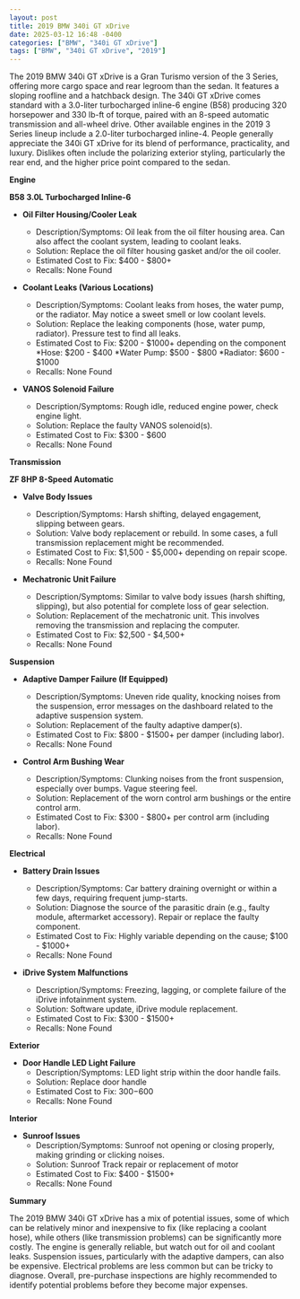 ```yaml
---
layout: post
title: 2019 BMW 340i GT xDrive
date: 2025-03-12 16:48 -0400
categories: ["BMW", "340i GT xDrive"]
tags: ["BMW", "340i GT xDrive", "2019"]
---
```

The 2019 BMW 340i GT xDrive is a Gran Turismo version of the 3 Series, offering more cargo space and rear legroom than the sedan. It features a sloping roofline and a hatchback design. The 340i GT xDrive comes standard with a 3.0-liter turbocharged inline-6 engine (B58) producing 320 horsepower and 330 lb-ft of torque, paired with an 8-speed automatic transmission and all-wheel drive. Other available engines in the 2019 3 Series lineup include a 2.0-liter turbocharged inline-4. People generally appreciate the 340i GT xDrive for its blend of performance, practicality, and luxury. Dislikes often include the polarizing exterior styling, particularly the rear end, and the higher price point compared to the sedan.

**Engine**

**B58 3.0L Turbocharged Inline-6**

*   **Oil Filter Housing/Cooler Leak**
    *   Description/Symptoms: Oil leak from the oil filter housing area. Can also affect the coolant system, leading to coolant leaks.
    *   Solution: Replace the oil filter housing gasket and/or the oil cooler.
    *   Estimated Cost to Fix: $400 - $800+
    * Recalls: None Found

*   **Coolant Leaks (Various Locations)**
    *   Description/Symptoms: Coolant leaks from hoses, the water pump, or the radiator. May notice a sweet smell or low coolant levels.
    *   Solution: Replace the leaking components (hose, water pump, radiator). Pressure test to find all leaks.
    *   Estimated Cost to Fix: $200 - $1000+ depending on the component
        *Hose: $200 - $400
        *Water Pump: $500 - $800
        *Radiator: $600 - $1000
    * Recalls: None Found

*   **VANOS Solenoid Failure**
    *   Description/Symptoms: Rough idle, reduced engine power, check engine light.
    *   Solution: Replace the faulty VANOS solenoid(s).
    *   Estimated Cost to Fix: $300 - $600
    *   Recalls: None Found

**Transmission**

**ZF 8HP 8-Speed Automatic**

*   **Valve Body Issues**
    *   Description/Symptoms: Harsh shifting, delayed engagement, slipping between gears.
    *   Solution: Valve body replacement or rebuild. In some cases, a full transmission replacement might be recommended.
    *   Estimated Cost to Fix: $1,500 - $5,000+ depending on repair scope.
    * Recalls: None Found

*   **Mechatronic Unit Failure**
    *   Description/Symptoms: Similar to valve body issues (harsh shifting, slipping), but also potential for complete loss of gear selection.
    *   Solution: Replacement of the mechatronic unit. This involves removing the transmission and replacing the computer.
    *   Estimated Cost to Fix: $2,500 - $4,500+
    * Recalls: None Found

**Suspension**

*   **Adaptive Damper Failure (If Equipped)**
    *   Description/Symptoms: Uneven ride quality, knocking noises from the suspension, error messages on the dashboard related to the adaptive suspension system.
    *   Solution: Replacement of the faulty adaptive damper(s).
    *   Estimated Cost to Fix: $800 - $1500+ per damper (including labor).
    *   Recalls: None Found

*   **Control Arm Bushing Wear**
    *   Description/Symptoms: Clunking noises from the front suspension, especially over bumps.  Vague steering feel.
    *   Solution: Replacement of the worn control arm bushings or the entire control arm.
    *   Estimated Cost to Fix: $300 - $800+ per control arm (including labor).
    *   Recalls: None Found

**Electrical**

*   **Battery Drain Issues**
    *   Description/Symptoms: Car battery draining overnight or within a few days, requiring frequent jump-starts.
    *   Solution: Diagnose the source of the parasitic drain (e.g., faulty module, aftermarket accessory). Repair or replace the faulty component.
    *   Estimated Cost to Fix: Highly variable depending on the cause; $100 - $1000+
    *   Recalls: None Found

*   **iDrive System Malfunctions**
    *   Description/Symptoms: Freezing, lagging, or complete failure of the iDrive infotainment system.
    *   Solution: Software update, iDrive module replacement.
    *   Estimated Cost to Fix: $300 - $1500+
    *   Recalls: None Found

**Exterior**

*   **Door Handle LED Light Failure**
    *   Description/Symptoms: LED light strip within the door handle fails.
    *   Solution: Replace door handle
    *   Estimated Cost to Fix: $300-$600
    *   Recalls: None Found

**Interior**

*   **Sunroof Issues**
    *   Description/Symptoms: Sunroof not opening or closing properly, making grinding or clicking noises.
    *   Solution: Sunroof Track repair or replacement of motor
    *   Estimated Cost to Fix: $400 - $1500+
    * Recalls: None Found

**Summary**

The 2019 BMW 340i GT xDrive has a mix of potential issues, some of which can be relatively minor and inexpensive to fix (like replacing a coolant hose), while others (like transmission problems) can be significantly more costly. The engine is generally reliable, but watch out for oil and coolant leaks. Suspension issues, particularly with the adaptive dampers, can also be expensive. Electrical problems are less common but can be tricky to diagnose. Overall, pre-purchase inspections are highly recommended to identify potential problems before they become major expenses.


